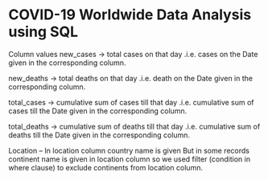 # COVID-19 Worldwide Data Analysis using SQL

Column values
new_cases ->  total cases on that day
 .i.e. cases on the Date given in the corresponding column.

new_deaths -> total deaths on that day
 .i.e. death on the Date given in the corresponding column.

total_cases -> cumulative sum of cases till that day 
.i.e. cumulative sum of cases till the Date given in the corresponding column.

total_deaths -> cumulative sum of deaths till that day 
.i.e. cumulative sum of deaths till the Date given in the corresponding column.

Location – In location column country name is given 
But in some records continent name is given in location column so we used filter (condition in where clause) to exclude continents from location column.
